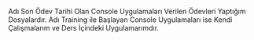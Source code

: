 Adı Son Ödev Tarihi Olan Console Uygulamaları Verilen Ödevleri Yaptığım Dosyalardır.
Adı Training ile Başlayan Console Uygulamaları ise Kendi Çalışmalarım ve Ders İçindeki Uygulamarımdır.

